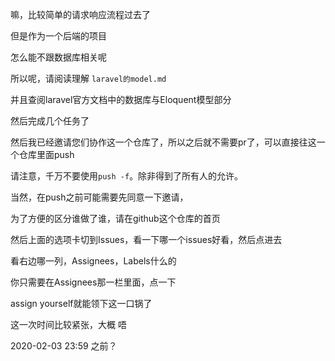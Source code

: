 嘛，比较简单的请求响应流程过去了

但是作为一个后端的项目

怎么能不跟数据库相关呢

所以呢，请阅读理解 `laravel的model.md`

并且查阅laravel官方文档中的数据库与Eloquent模型部分

然后完成几个任务了

然后我已经邀请您们协作这一个仓库了，所以之后就不需要pr了，可以直接往这一个仓库里面push

请注意，千万不要使用`push -f`。除非得到了所有人的允许。

当然，在push之前可能需要先同意一下邀请，

为了方便的区分谁做了谁，请在github这个仓库的首页

然后上面的选项卡切到Issues，看一下哪一个issues好看，然后点进去

看右边哪一列，Assignees，Labels什么的

你只需要在Assignees那一栏里面，点一下

assign yourself就能领下这一口锅了

这一次时间比较紧张，大概 唔 

2020-02-03 23:59 之前？